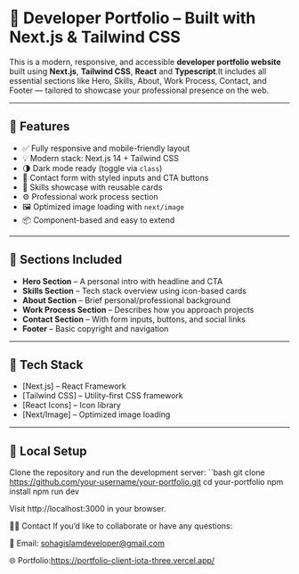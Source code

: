 # 💼 Developer Portfolio – Built with Next.js & Tailwind CSS

This is a modern, responsive, and accessible **developer portfolio website** built using **Next.js**, **Tailwind CSS**, **React** and **Typescript**.It includes all essential sections like Hero, Skills, About, Work Process, Contact, and Footer — tailored to showcase your professional presence on the web.

---

## 📌 Features

- ✅ Fully responsive and mobile-friendly layout
- 💡 Modern stack: Next.js 14 + Tailwind CSS
- 🌗 Dark mode ready (toggle via `class`)
- 💬 Contact form with styled inputs and CTA buttons
- 🧠 Skills showcase with reusable cards
- ⚙️ Professional work process section
- 🖼️ Optimized image loading with `next/image`
- 📦 Component-based and easy to extend

---

## 📁 Sections Included

- **Hero Section** – A personal intro with headline and CTA  
- **Skills Section** – Tech stack overview using icon-based cards  
- **About Section** – Brief personal/professional background  
- **Work Process Section** – Describes how you approach projects  
- **Contact Section** – With form inputs, buttons, and social links  
- **Footer** – Basic copyright and navigation

---

## 🚀 Tech Stack

- [Next.js] – React Framework
- [Tailwind CSS] – Utility-first CSS framework
- [React Icons] – Icon library
- [Next/Image] – Optimized image loading

---

## 🧪 Local Setup

Clone the repository and run the development server:
``bash
git clone https://github.com/your-username/your-portfolio.git
cd your-portfolio
npm install
npm run dev

Visit http://localhost:3000 in your browser.

🙋‍♂️ Contact
If you’d like to collaborate or have any questions:

📧 Email: sohagislamdeveloper@gmail.com

🌐 Portfolio:https://portfolio-client-iota-three.vercel.app/
